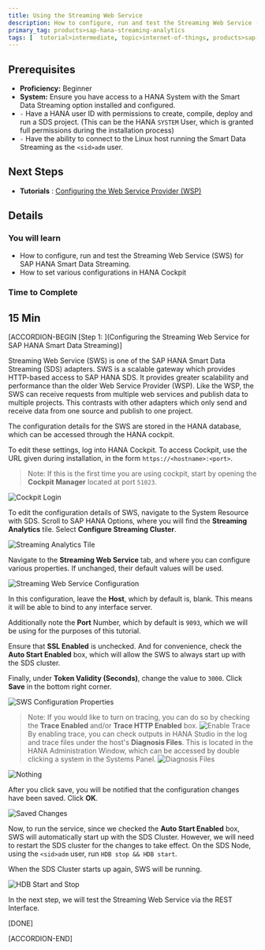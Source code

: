 ```yaml
---
title: Using the Streaming Web Service
description: How to configure, run and test the Streaming Web Service (SWS) for SAP HANA Smart Data Streaming
primary_tag: products>sap-hana-streaming-analytics
tags: [  tutorial>intermediate, topic>internet-of-things, products>sap-hana-streaming-analytics, products>sap-hana\,-express-edition   ]
---
```

## Prerequisites
 - **Proficiency:** Beginner
 - **System:** Ensure you have access to a HANA System with the Smart Data Streaming option installed and configured.
 - `-` Have a HANA user ID with permissions to create, compile, deploy and run a SDS project. (This can be the HANA `SYSTEM` User, which is granted full permissions during the installation process)
 - `-` Have the ability to connect to the Linux host running the Smart Data Streaming as the `<sid>adm` user.

## Next Steps
- **Tutorials** : [Configuring the Web Service Provider (WSP)](https://developers.sap.com/tutorials/sds-web-service-provider-configuration.html)

## Details
### You will learn
 - How to configure, run and test the Streaming Web Service (SWS) for SAP HANA Smart Data Streaming.
 - How to set various configurations in HANA Cockpit

### Time to Complete
**15 Min**
---

[ACCORDION-BEGIN [Step 1: ](Configuring the Streaming Web Service for SAP HANA Smart Data Streaming)]

Streaming Web Service (SWS) is one of the SAP HANA Smart Data Streaming (SDS) adapters. SWS is a scalable gateway which provides HTTP-based access to SAP HANA SDS. It provides greater scalability and performance than the older Web Service Provider (WSP). Like the WSP, the SWS can receive requests from multiple web services and publish data to multiple projects.  This contrasts with other adapters which only send and receive data from one source and publish to one project.

The configuration details for the SWS are stored in the HANA database, which can be accessed through the HANA cockpit.

To edit these settings, log into HANA Cockpit. To access Cockpit, use the URL given during installation, in the form `https://<hostname>:<port>`.

> Note: If this is the first time you are using cockpit, start by opening the **Cockpit Manager** located at port `51023`.

![Cockpit Login](cockpit_login.png)

To edit the configuration details of SWS, navigate to the System Resource with SDS. Scroll to SAP HANA Options, where you will find the **Streaming Analytics** tile. Select **Configure Streaming Cluster**.

![Streaming Analytics Tile](sds_tile.png)

Navigate to the **Streaming Web Service** tab, and where you can configure various properties. If unchanged, their default values will be used.

![Streaming Web Service Configuration](streaming_web_service.png)

In this configuration, leave the **Host**, which by default is, blank. This means it will be able to bind to any interface server.

Additionally note the **Port** Number, which by default is `9093`, which we will be using for the purposes of this tutorial.

Ensure that **SSL Enabled** is unchecked. And for convenience, check the **Auto Start Enabled** box, which will allow the SWS to always start up with the SDS cluster.

Finally, under **Token Validity (Seconds)**, change the value to `3000`. Click **Save** in the bottom right corner.

![SWS Configuration Properties](sws_configuration.png)

> Note: If you would like to turn on tracing, you can do so by checking the **Trace Enabled** and/or **Trace HTTP Enabled** box.
![Enable Trace](enable_trace.png)
By enabling trace, you can check outputs in HANA Studio in the log and trace files under the host's **Diagnosis Files**. This is located in the HANA Administration Window, which can be accessed by double clicking a system in the Systems Panel.
![Diagnosis Files](diagnosis_files.png)

![Nothing](nothing.png)

After you click save, you will be notified that the configuration changes have been saved. Click **OK**.

![Saved Changes](saved_changes.png)

Now, to run the service, since we checked the **Auto Start Enabled** box, SWS will automatically start up with the SDS Cluster. However, we will need to restart the SDS cluster for the changes to take effect. On the SDS Node, using the `<sid>adm` user, run `HDB stop && HDB start`.

When the SDS Cluster starts up again, SWS will be running.

![HDB Start and Stop](hdbstart_stop.png)

In the next step, we will test the Streaming Web Service via the REST Interface.

[DONE]

[ACCORDION-END]
